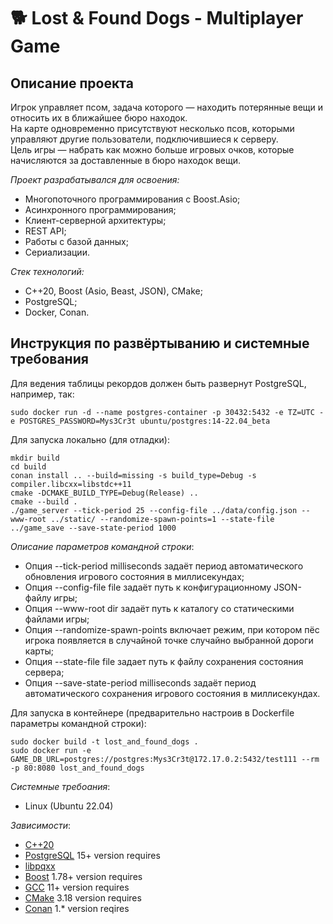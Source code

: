 # 🐕 Lost & Found Dogs - Multiplayer Game

## Описание проекта

Игрок управляет псом, задача которого — находить потерянные вещи и относить их в ближайшее бюро находок.<br> 
На карте одновременно присутствуют несколько псов, которыми управляют другие пользователи, подключившиеся к серверу.<br>
Цель игры — набрать как можно больше игровых очков, которые начисляются за доставленные в бюро находок вещи.<br>

_Проект разрабатывался для освоения:_

- Многопоточного программирования с Boost.Asio;
- Асинхронного программирования;
- Клиент-серверной архитектуры;
- REST API;
- Работы с базой данных;
- Сериализации.

_Стек технологий:_

- C++20, Boost (Asio, Beast, JSON), CMake;
- PostgreSQL;
- Docker, Conan.

## Инструкция по развёртыванию и системные требования

Для ведения таблицы рекордов должен быть развернут PostgreSQL, например, так:
```
sudo docker run -d --name postgres-container -p 30432:5432 -e TZ=UTC -e POSTGRES_PASSWORD=Mys3Cr3t ubuntu/postgres:14-22.04_beta
```

Для запуска локально (для отладки):
```
mkdir build
cd build
conan install .. --build=missing -s build_type=Debug -s compiler.libcxx=libstdc++11
cmake -DCMAKE_BUILD_TYPE=Debug(Release) ..
cmake --build .
./game_server --tick-period 25 --config-file ../data/config.json --www-root ../static/ --randomize-spawn-points=1 --state-file ../game_save --save-state-period 1000
```
_Описание параметров командной строки_:
- Опция --tick-period milliseconds задаёт период автоматического обновления игрового состояния в миллисекундах;
- Опция --config-file file задаёт путь к конфигурационному JSON-файлу игры;
- Опция --www-root dir задаёт путь к каталогу со статическими файлами игры;
- Опция --randomize-spawn-points включает режим, при котором пёс игрока появляется в случайной точке случайно выбранной дороги карты;
- Опция --state-file file задает путь к файлу сохранения состояния сервера;
- Опция --save-state-period milliseconds задаёт период автоматического сохранения игрового состояния в миллисекундах.

Для запуска в контейнере (предварительно настроив в Dockerfile параметры командной строки):
```
sudo docker build -t lost_and_found_dogs .
sudo docker run -e GAME_DB_URL=postgres://postgres:Mys3Cr3t@172.17.0.2:5432/test111 --rm -p 80:8080 lost_and_found_dogs
```
_Системные требоания_:
- Linux (Ubuntu 22.04)

_Зависимости_:
- [С++20](https://en.cppreference.com/w/cpp/20)
- [PostgreSQL](https://www.postgresql.org/) 15+ version requires
- [libpqxx](https://github.com/jtv/libpqxx)
- [Boost](https://www.boost.org/users/history/version_1_78_0.html) 1.78+ version requires
- [GCC](https://gcc.gnu.org/) 11+ version requires
- [CMake](https://cmake.org) 3.18 version requires
- [Conan](https://conan.io/) 1.* version reqires